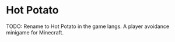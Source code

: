 # Hot Potato
TODO: Rename to Hot Potato in the game langs. 
 A player avoidance minigame for Minecraft.
